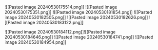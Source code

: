 ![[Pasted image 20240530175514.png]]
![[Pasted image 20240530175351.png]]
![[Pasted image 20240530181854.png]]
![[Pasted image 20240530182505.png]]
![[Pasted image 20240530182626.png]]
![[Pasted image 20240530183122.png]]

![[Pasted image 20240530184112.png]]![[Pasted image 20240530184646.png]]
![[Pasted image 20240530184741.png]]
![[Pasted image 20240530184954.png]]